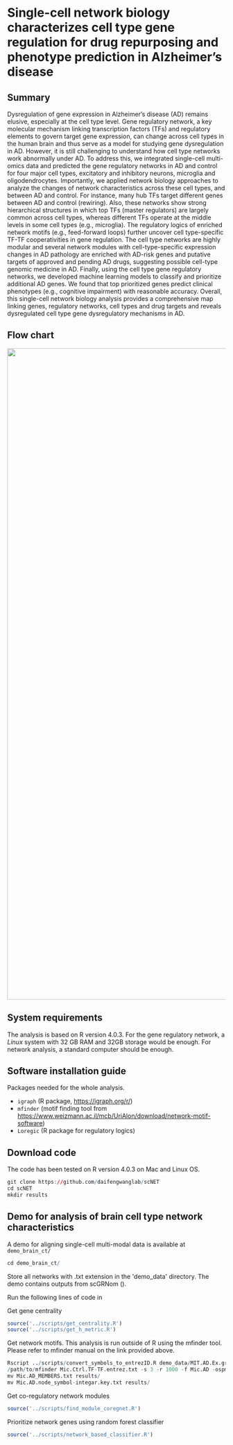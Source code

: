 # Single-cell network biology characterizes cell type gene regulation for drug repurposing and phenotype prediction in Alzheimer’s disease

## Summary
Dysregulation of gene expression in Alzheimer’s disease (AD) remains elusive, especially at the cell type level. Gene regulatory network, a key molecular mechanism linking transcription factors (TFs) and regulatory elements to govern target gene expression, can change across cell types in the human brain and thus serve as a model for studying gene dysregulation in AD. However, it is still challenging to understand how cell type networks work abnormally under AD. To address this, we integrated single-cell multi-omics data and predicted the gene regulatory networks in AD and control for four major cell types, excitatory and inhibitory neurons, microglia and oligodendrocytes. Importantly, we applied network biology approaches to analyze the changes of network characteristics across these cell types, and between AD and control. For instance, many hub TFs target different genes between AD and control (rewiring). Also, these networks show strong hierarchical structures in which top TFs (master regulators) are largely common across cell types, whereas different TFs operate at the middle levels in some cell types (e.g., microglia). The regulatory logics of enriched network motifs (e.g., feed-forward loops) further uncover cell type-specific TF-TF cooperativities in gene regulation. The cell type networks are highly modular and several network modules with cell-type-specific expression changes in AD pathology are enriched with AD-risk genes and putative targets of approved and pending AD drugs, suggesting possible cell-type genomic medicine in AD. Finally, using the cell type gene regulatory networks, we developed machine learning models to classify and prioritize additional AD genes. We found that top prioritized genes predict clinical phenotypes (e.g., cognitive impairment) with reasonable accuracy. Overall, this single-cell network biology analysis provides a comprehensive map linking genes, regulatory networks, cell types and drug targets and reveals dysregulated cell type gene dysregulatory mechanisms in AD.

## Flow chart
<p align="center">
  <img width="1500" src="https://github.com/daifengwanglab/scNET/workflow.png">
</p>

## System requirements

The analysis is based on R version 4.0.3. For the gene regulatory network, a *Linux* system with 32 GB RAM and 32GB storage would be enough. For network analysis, a standard computer should be enough.

## Software installation guide

Packages needed for the whole analysis.

- `igraph` (R package, https://igraph.org/r/)
- `mfinder` (motif finding tool from https://www.weizmann.ac.il/mcb/UriAlon/download/network-motif-software)
- `Loregic` (R package for regulatory logics)


## Download code
The code has been tested on R version 4.0.3 on Mac and Linux OS.
```r
git clone https://github.com/daifengwanglab/scNET
cd scNET
mkdir results
```

## Demo for analysis of brain cell type network characteristics

A demo for aligning single-cell multi-modal data is available at `demo_brain_ct/`

```r
cd demo_brain_ct/
```
Store all networks with .txt extension in the 'demo_data' directory. The demo contains outputs from scGRNom ().

Run the following lines of code in

Get gene centrality
```r
source('../scripts/get_centrality.R')
source('../scripts/get_h_metric.R')
```

Get network motifs. This analysis is run outside of R using the mfinder tool. Please refer to mfinder manual on the link provided above.
```r
Rscript ../scripts/convert_symbols_to_entrezID.R demo_data/MIT.AD.Ex.grn.demo.txt Mic.AD
/path/to/mfinder Mic.Ctrl.TF-TF.entrez.txt -s 3 -r 1000 -f Mic.AD -ospmem 38
mv Mic.AD_MEMBERS.txt results/
mv Mic.AD.node_symbol-integar.key.txt results/
```

Get co-regulatory network modules
```r
source('../scripts/find_module_coregnet.R')
```

Prioritize network genes using random forest classifier
```r
source('../scripts/network_based_classifier.R')
```
